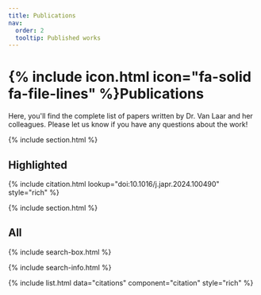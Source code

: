 ```yaml
---
title: Publications
nav:
  order: 2
  tooltip: Published works
---
```


# {% include icon.html icon="fa-solid fa-file-lines" %}Publications

Here, you'll find the complete list of papers written by Dr. Van Laar and her colleagues. Please let us know if you have any questions about the work!

{% include section.html %}

## Highlighted

{% include citation.html lookup="doi:10.1016/j.japr.2024.100490" style="rich" %}

{% include section.html %}

## All

{% include search-box.html %}

{% include search-info.html %}

{% include list.html data="citations" component="citation" style="rich" %}
